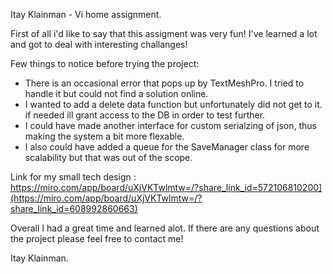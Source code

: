Itay Klainman - Vi home assignment.

First of all i'd like to say that this assigment was very fun! I've learned a lot and got to deal with interesting challanges! 

Few things to notice before trying the project: 
- There is an occasional error that pops up by TextMeshPro. I tried to handle it but could not find a solution online.
- I wanted to add a delete data function but unfortunately did not get to it. if needed ill grant access to the DB in order to test further. 
- I could have made another interface for custom serialzing of json, thus making the system a bit more flexable. 
- I also could have added a queue for the SaveManager class for more scalability but that was out of the scope.

Link for my small tech design : https://miro.com/app/board/uXjVKTwlmtw=/?share_link_id=572106810200](https://miro.com/app/board/uXjVKTwlmtw=/?share_link_id=608992860663)

Overall I had a great time and learned alot. 
If there are any questions about the project please feel free to contact me! 

Itay Klainman. 
